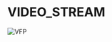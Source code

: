 # VIDEO_STREAM
![VFP](https://github.com/zakinder/VIDEO_STREAM/wiki/img/SYSTEM.png "VFP Top Module")
